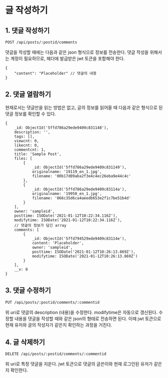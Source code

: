 글 작성하기
=========

## 1. 댓글 작성하기

`POST /api/posts/:postid/comments`

댓글을 작성할 때에는 다음과 같은 json 형식으로 정보를 전송한다.
댓글 작성을 위해서는 계정이 필요하므로, 헤더에 발급받은 jwt 토큰을 포함해야 한다.

```
{
    "content": "Placeholder" // 댓글의 내용
}
```

## 2. 댓글 열람하기

현재로서는 댓글만을 읽는 방법은 없고, 글의 정보를 읽어올 때 다음과 같은 형식으로 된 댓글 정보를 확인할 수 있다.

```
{
    _id: ObjectId('5ffd786a29ede9409c831148'),
    description: '',
    tags: [],
    viewcnt: 0,
    likecnt: 0,
    commentcnt: 1,
    title: 'Sample Post',
    files: [
        {
            _id: ObjectId('5ffd786a29ede9409c831149'),
            originalname: '19119_en_1.jpg',
            filename: '00b17d09aba2f3e4c4ec26eba9e44c4c'
        },
        {
            _id: ObjectId('5ffd786a29ede9409c83114a'),
            originalname: '19950_en_1.jpg',
            filename: '066c35d6ca4aeedb653e2f1c7be51b4d'
        }
    ],
    owner: 'sampleid',
    posttime: ISODate('2021-01-12T10:22:34.116Z'),
    modifytime: ISODate('2021-01-12T10:22:34.116Z'),
    // 댓글의 정보가 담긴 array
    comments: [
        {
            _id: ObjectId('5ffd794529ede9409c83114e'),
            content: 'Placeholder',
            owner: 'sampleid',
            posttime: ISODate('2021-01-12T10:26:13.869Z'),
            modifytime: ISODate('2021-01-12T10:26:13.869Z')
        }
    ],
    __v: 0
}
```

## 3. 댓글 수정하기

`PUT /api/posts/:postid/comments/:commentid`

위 uri로 댓글의 description (내용)을 수정한다. modifytime은 자동으로 갱신된다.
수정할 내용을 댓글을 작성할 때와 같은 json의 형태로 전송하면 된다.
이때 jwt 토큰으로 현재 유저와 글의 작성자가 같은지 확인하는 과정을 거친다.

## 4. 글 삭제하기 

`DELETE /api/posts/:postid/comments/:commentid`

위 uri로 특정 댓글을 지운다.
jwt 토큰으로 댓글의 글쓴이와 현재 로그인된 유저가 같은지 확인한다.
